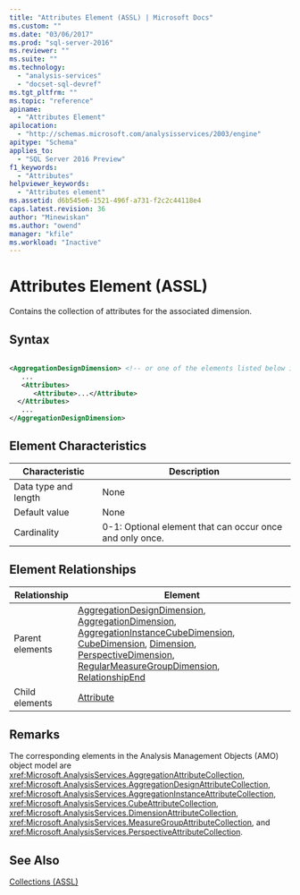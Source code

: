 ```yaml
---
title: "Attributes Element (ASSL) | Microsoft Docs"
ms.custom: ""
ms.date: "03/06/2017"
ms.prod: "sql-server-2016"
ms.reviewer: ""
ms.suite: ""
ms.technology: 
  - "analysis-services"
  - "docset-sql-devref"
ms.tgt_pltfrm: ""
ms.topic: "reference"
apiname: 
  - "Attributes Element"
apilocation: 
  - "http://schemas.microsoft.com/analysisservices/2003/engine"
apitype: "Schema"
applies_to: 
  - "SQL Server 2016 Preview"
f1_keywords: 
  - "Attributes"
helpviewer_keywords: 
  - "Attributes element"
ms.assetid: d6b545e6-1521-496f-a731-f2c2c44118e4
caps.latest.revision: 36
author: "Minewiskan"
ms.author: "owend"
manager: "kfile"
ms.workload: "Inactive"
---
```

# Attributes Element (ASSL)
  Contains the collection of attributes for the associated dimension.  
  
## Syntax  
  
```xml  
  
<AggregationDesignDimension> <!-- or one of the elements listed below in the Element Relationships table -->  
   ...  
   <Attributes>  
      <Attribute>...</Attribute>  
  </Attributes>  
   ...  
</AggregationDesignDimension>  
```  
  
## Element Characteristics  
  
|Characteristic|Description|  
|--------------------|-----------------|  
|Data type and length|None|  
|Default value|None|  
|Cardinality|0-1: Optional element that can occur once and only once.|  
  
## Element Relationships  
  
|Relationship|Element|  
|------------------|-------------|  
|Parent elements|[AggregationDesignDimension](../../../analysis-services/scripting/data-type/aggregationdesigndimension-data-type-assl.md), [AggregationDimension](../../../analysis-services/scripting/data-type/aggregationdimension-data-type-assl.md), [AggregationInstanceCubeDimension](../../../analysis-services/scripting/data-type/aggregationinstancecubedimension-data-type-assl.md), [CubeDimension](../../../analysis-services/scripting/data-type/cubedimension-data-type-assl.md), [Dimension](../../../analysis-services/scripting/objects/dimension-element-assl.md), [PerspectiveDimension](../../../analysis-services/scripting/data-type/perspectivedimension-data-type-assl.md), [RegularMeasureGroupDimension](../../../analysis-services/scripting/data-type/regularmeasuregroupdimension-data-type-assl.md), [RelationshipEnd](../../../analysis-services/scripting/data-type/relationshipend-data-type-assl.md)|  
|Child elements|[Attribute](../../../analysis-services/scripting/objects/attribute-element-assl.md)|  
  
## Remarks  
 The corresponding elements in the Analysis Management Objects (AMO) object model are <xref:Microsoft.AnalysisServices.AggregationAttributeCollection>, <xref:Microsoft.AnalysisServices.AggregationDesignAttributeCollection>, <xref:Microsoft.AnalysisServices.AggregationInstanceAttributeCollection>, <xref:Microsoft.AnalysisServices.CubeAttributeCollection>, <xref:Microsoft.AnalysisServices.DimensionAttributeCollection>, <xref:Microsoft.AnalysisServices.MeasureGroupAttributeCollection>, and <xref:Microsoft.AnalysisServices.PerspectiveAttributeCollection>.  
  
## See Also  
 [Collections &#40;ASSL&#41;](../../../analysis-services/scripting/collections/collections-assl.md)  
  
  

